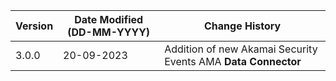 | **Version** | **Date Modified (DD-MM-YYYY)** | **Change History**                                                 |
|-------------|--------------------------------|--------------------------------------------------------------------|
| 3.0.0       | 20-09-2023                     |	Addition of new Akamai Security Events AMA **Data Connector**   | 	                                                            |  
         
                                                                                                                 
